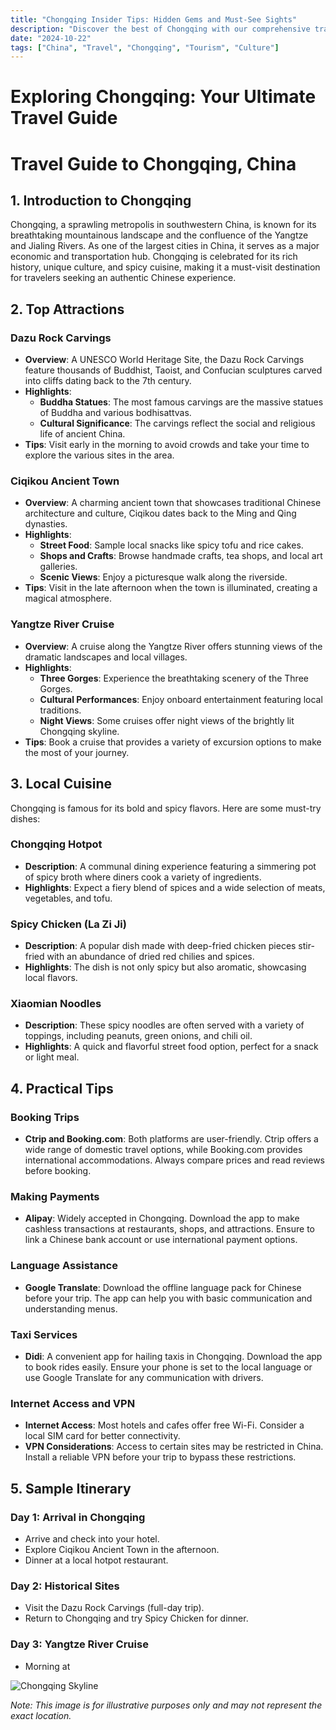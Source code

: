 ```yaml
---
title: "Chongqing Insider Tips: Hidden Gems and Must-See Sights"
description: "Discover the best of Chongqing with our comprehensive travel guide. Explore top attractions, savor local cuisine, and get insider tips for an unforgettable Chinese adventure."
date: "2024-10-22"
tags: ["China", "Travel", "Chongqing", "Tourism", "Culture"]
---
```


# Exploring Chongqing: Your Ultimate Travel Guide

# Travel Guide to Chongqing, China

## 1. Introduction to Chongqing
Chongqing, a sprawling metropolis in southwestern China, is known for its breathtaking mountainous landscape and the confluence of the Yangtze and Jialing Rivers. As one of the largest cities in China, it serves as a major economic and transportation hub. Chongqing is celebrated for its rich history, unique culture, and spicy cuisine, making it a must-visit destination for travelers seeking an authentic Chinese experience.

## 2. Top Attractions

### Dazu Rock Carvings
- **Overview**: A UNESCO World Heritage Site, the Dazu Rock Carvings feature thousands of Buddhist, Taoist, and Confucian sculptures carved into cliffs dating back to the 7th century.
- **Highlights**:
  - **Buddha Statues**: The most famous carvings are the massive statues of Buddha and various bodhisattvas.
  - **Cultural Significance**: The carvings reflect the social and religious life of ancient China.
- **Tips**: Visit early in the morning to avoid crowds and take your time to explore the various sites in the area.

### Ciqikou Ancient Town
- **Overview**: A charming ancient town that showcases traditional Chinese architecture and culture, Ciqikou dates back to the Ming and Qing dynasties.
- **Highlights**:
  - **Street Food**: Sample local snacks like spicy tofu and rice cakes.
  - **Shops and Crafts**: Browse handmade crafts, tea shops, and local art galleries.
  - **Scenic Views**: Enjoy a picturesque walk along the riverside.
- **Tips**: Visit in the late afternoon when the town is illuminated, creating a magical atmosphere.

### Yangtze River Cruise
- **Overview**: A cruise along the Yangtze River offers stunning views of the dramatic landscapes and local villages.
- **Highlights**:
  - **Three Gorges**: Experience the breathtaking scenery of the Three Gorges.
  - **Cultural Performances**: Enjoy onboard entertainment featuring local traditions.
  - **Night Views**: Some cruises offer night views of the brightly lit Chongqing skyline.
- **Tips**: Book a cruise that provides a variety of excursion options to make the most of your journey.

## 3. Local Cuisine
Chongqing is famous for its bold and spicy flavors. Here are some must-try dishes:

### Chongqing Hotpot
- **Description**: A communal dining experience featuring a simmering pot of spicy broth where diners cook a variety of ingredients.
- **Highlights**: Expect a fiery blend of spices and a wide selection of meats, vegetables, and tofu.

### Spicy Chicken (La Zi Ji)
- **Description**: A popular dish made with deep-fried chicken pieces stir-fried with an abundance of dried red chilies and spices.
- **Highlights**: The dish is not only spicy but also aromatic, showcasing local flavors.

### Xiaomian Noodles
- **Description**: These spicy noodles are often served with a variety of toppings, including peanuts, green onions, and chili oil.
- **Highlights**: A quick and flavorful street food option, perfect for a snack or light meal.

## 4. Practical Tips

### Booking Trips
- **Ctrip and Booking.com**: Both platforms are user-friendly. Ctrip offers a wide range of domestic travel options, while Booking.com provides international accommodations. Always compare prices and read reviews before booking.

### Making Payments
- **Alipay**: Widely accepted in Chongqing. Download the app to make cashless transactions at restaurants, shops, and attractions. Ensure to link a Chinese bank account or use international payment options.

### Language Assistance
- **Google Translate**: Download the offline language pack for Chinese before your trip. The app can help you with basic communication and understanding menus.

### Taxi Services
- **Didi**: A convenient app for hailing taxis in Chongqing. Download the app to book rides easily. Ensure your phone is set to the local language or use Google Translate for any communication with drivers.

### Internet Access and VPN
- **Internet Access**: Most hotels and cafes offer free Wi-Fi. Consider a local SIM card for better connectivity.
- **VPN Considerations**: Access to certain sites may be restricted in China. Install a reliable VPN before your trip to bypass these restrictions.

## 5. Sample Itinerary

### Day 1: Arrival in Chongqing
- Arrive and check into your hotel.
- Explore Ciqikou Ancient Town in the afternoon.
- Dinner at a local hotpot restaurant.

### Day 2: Historical Sites
- Visit the Dazu Rock Carvings (full-day trip).
- Return to Chongqing and try Spicy Chicken for dinner.

### Day 3: Yangtze River Cruise
- Morning at

<img src="https://source.unsplash.com/1600x900/?Chongqing,cityscape" alt="Chongqing Skyline" loading="lazy">

*Note: This image is for illustrative purposes only and may not represent the exact location.*

